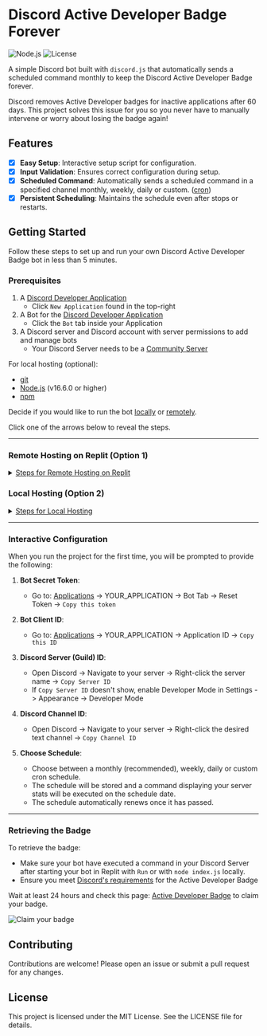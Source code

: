 # Discord Active Developer Badge Forever

![Node.js](https://img.shields.io/badge/node.js-339933?style=flat&logo=node.js&logoColor=white)
![License](https://img.shields.io/github/license/Sanquinary/discord-active-developer-badge-forever)

A simple Discord bot built with `discord.js` that automatically sends a scheduled command monthly to keep the Discord Active Developer Badge forever.

Discord removes Active Developer badges for inactive applications after 60 days. This project solves this issue for you so you never have to manually intervene or worry about losing the badge again!

## Features

- [x] **Easy Setup**: Interactive setup script for configuration.
- [x] **Input Validation**: Ensures correct configuration during setup.
- [x] **Scheduled Command**: Automatically sends a scheduled command in a specified channel monthly, weekly, daily or custom. ([cron](https://crontab.guru/))
- [x] **Persistent Scheduling**: Maintains the schedule even after stops or restarts.

## Getting Started

Follow these steps to set up and run your own Discord Active Developer Badge bot in less than 5 minutes.

### Prerequisites

1. A [Discord Developer Application](https://discord.com/developers/applications)
    - Click `New Application` found in the top-right
2. A Bot for the [Discord Developer Application](https://discord.com/developers/applications)
    - Click the `Bot` tab inside your Application
3. A Discord server and Discord account with server permissions to add and manage bots
    - Your Discord Server needs to be a [Community Server](https://support.discord.com/hc/en-us/articles/360047132851-Enabling-Your-Community-Server)

For local hosting (optional):
- [git](https://git-scm.com/downloads)
- [Node.js](https://nodejs.org/) (v16.6.0 or higher)
- [npm](https://www.npmjs.com/)

Decide if you would like to run the bot [locally](#remote-hosting-on-replit-option-1) or [remotely](#remote-hosting-on-replit-option-1).

Click one of the arrows below to reveal the steps.

****

### Remote Hosting on Replit (Option 1)
<details>
   <summary><u>Steps for Remote Hosting on Replit</u></summary>

1. **Go to Replit**
   - Import this repo by clicking this button: [![Run on Repl.it](https://replit.com/badge/github/Sanquinary/discord-active-developer-badge-forever)](https://replit.com/new/github/Sanquinary/discord-active-developer-badge-forever)
   - You will need a Replit account. Sign up with Google/GitHub for quick registration.
2. **Click the Run button**
3. **Answer the 5 prompts**
   - Answer the 5 prompts in the console in the bottom-right.
   - Don't know the answers? No worries! Check the [Interactive Configuration](#interactive-configuration) section.
4. **You're done!**
   - The bot should already have sent a command, if not use `/ping`
   - The schedule to maintain active status is logged in `src/schedule.json`.
5. **[Retrieving the Badge](#retrieving-the-badge)**

</details>

### Local Hosting (Option 2)
<details>
   <summary><u>Steps for Local Hosting</u></summary>

1. **Clone the repository:**
   [Download](https://github.com/Sanquinary/discord-active-developer-badge-forever/archive/refs/heads/main.zip) the repository directly or open your terminal in your desired folder, copy/paste and execute the following:
    ```sh
    git clone https://github.com/Sanquinary/discord-active-developer-badge-forever.git
    cd discord-active-developer-badge-forever
    ```

2. **Install dependencies:**
    ```sh
    npm install
    ```

3. **Start the bot:**
   Run `start-app.bat` or `start-app.sh` or execute from your terminal:
    ```sh
    node index.js
    ```

4. **(Optional) Start the bot with [PM2](https://pm2.keymetrics.io/):**
    ```sh
    npm install pm2 -g
    pm2 start index.js --name "discord-bot"
    pm2 save
    pm2 startup
    ```
    
</details>

****

### Interactive Configuration

When you run the project for the first time, you will be prompted to provide the following:

1. **Bot Secret Token**:
   - Go to: [Applications](https://discord.com/developers/applications) -> YOUR_APPLICATION -> Bot Tab -> Reset Token -> `Copy this token`

2. **Bot Client ID**:
   - Go to: [Applications](https://discord.com/developers/applications) -> YOUR_APPLICATION -> Application ID -> `Copy this ID`

3. **Discord Server (Guild) ID**:
   - Open Discord -> Navigate to your server -> Right-click the server name -> `Copy Server ID`
   - If `Copy Server ID` doesn't show, enable Developer Mode in Settings -> Appearance -> Developer Mode

4. **Discord Channel ID**:
   - Open Discord -> Navigate to your server -> Right-click the desired text channel -> `Copy Channel ID`

5. **Choose Schedule**:
   - Choose between a monthly (recommended), weekly, daily or custom cron schedule.
   - The schedule will be stored and a command displaying your server stats will be executed on the schedule date.
   - The schedule automatically renews once it has passed.

****

### Retrieving the Badge

To retrieve the badge:
- Make sure your bot have executed a command in your Discord Server after starting your bot in Replit with `Run` or with `node index.js` locally.
- Ensure you meet [Discord's requirements](https://support-dev.discord.com/hc/en-us/articles/10113997751447-Active-Developer-Badge) for the Active Developer Badge

Wait at least 24 hours and check this page: [Active Developer Badge](https://discord.com/developers/active-developer) to claim your badge.

![Claim your badge](https://i.imgur.com/DM4Hvie.png)

## Contributing

Contributions are welcome! Please open an issue or submit a pull request for any changes.

## License

This project is licensed under the MIT License. See the LICENSE file for details.
